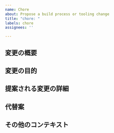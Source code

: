 ```yaml
---
name: Chore
about: Propose a build process or tooling change
title: "chore: "
labels: chore
assignees: ''

---
```


## 変更の概要
<!-- ビルドプロセスやツール、その他プロジェクトのメンテナンスに関連する提案された変更の概要を記述してください。 -->

## 変更の目的
<!-- この変更を提案する理由や、これによって解決される問題を明確に説明してください。 -->

## 提案される変更の詳細
<!-- 具体的にどのような変更を行いたいのか、詳細に説明してください。可能であれば、変更前と変更後の違いについても触れてください。 -->

## 代替案
<!-- 検討した他の解決策や代替案があれば、それらについて説明してください。なぜこれらの代替案が採用されなかったのか、提案する変更の方が優れている理由も含めて記載してください。 -->

## その他のコンテキスト
<!-- 変更提案に関連するその他の情報やスクリーンショットがあれば、ここに追加してください。この変更がプロジェクトにどのように役立つか、またはプロジェクトにどのような影響を与えるかについての追加情報を提供するのに役立ちます。 -->
